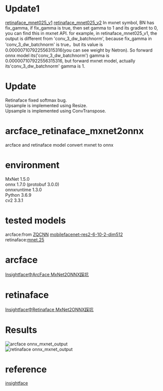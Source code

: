 # Update1
[retinaface_mnet025_v1](http://insightface.ai/files/models/retinaface_mnet025_v1.zip)
[retinaface_mnet025_v2](http://insightface.ai/files/models/retinaface_mnet025_v2.zip)
In mxnet symbol, BN has fix_gamma, if fix_gamma is true, then set gamma to 1 and its gradient to 0, you can find this in mxnet API.
for example, in retinaface_mnet025_v1, the output is different from 'conv_3_dw_batchnorm', because fix_gamma in 'conv_3_dw_batchnorm' is true，but its value is 0.000007107922556315316(you can see weight by Netron). So forward onnx model its('conv_3_dw_batchnorm') gamma is 0.000007107922556315316, but forward mxnet model, actually its'conv_3_dw_batchnorm' gamma is 1.

# Update  
Retinaface fixed softmax bug.  
Upsample is implemented using Resize.  
Upsample is implemented using ConvTranspose.  

# arcface_retinaface_mxnet2onnx
arcface and retinaface model convert mxnet to onnx
# environment
MxNet 1.5.0  
onnx 1.7.0 (protobuf 3.0.0)  
onnxruntime 1.3.0  
Python 3.6.9  
cv2 3.3.1  
# tested models
arcface:from [ZQCNN](https://github.com/zuoqing1988/ZQCNN) [mobilefacenet-res2-6-10-2-dim512](https://pan.baidu.com/s/1_0O3kJ5dMmD-HdRwNR0Hpw#list/path=%2F)  
retinaface:[mnet.25](https://link.zhihu.com/?target=https%3A//github.com/deepinsight/insightface/issues/669)  

# arcface  
[Insightface中ArcFace MxNet2ONNX踩坑](https://zhuanlan.zhihu.com/p/165294876)  

# retinaface  
[Insightface中Retinaface MxNet2ONNX踩坑](https://zhuanlan.zhihu.com/p/166267806)  

# Results
![arcface onnx_mxnet_output](https://github.com/zheshipinyinMc/arcface_retinaface_mxnet2onnx/tree/master/Arcface/onnx_mxnet_output.jpg)  
![retinaface onnx_mxnet_output](https://github.com/zheshipinyinMc/arcface_retinaface_mxnet2onnx/tree/master/Retinaface/mxnet_onnx_result.jpg)  

# reference
[insightface](https://github.com/deepinsight/insightface)
